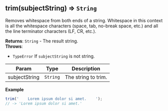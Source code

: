 <a name="trim"></a>

## trim(subjectString) ⇒ <code>String</code>
Removes whitespace from both ends of a string.
Whitespace in this context is all the whitespace characters (space, tab, no-break space, etc.)
and all the line terminator characters (LF, CR, etc.).

**Returns**: <code>String</code> - The result string.  
**Throws**:

- <code>TypeError</code> If `subjectString` is not string.


| Param | Type | Description |
| --- | --- | --- |
| subjectString | <code>String</code> | The string to trim. |

**Example**  
```js
trim('    Lorem ipsum dolor si amet.    ');
// -> 'Lorem ipsum dolor si amet.'
```
